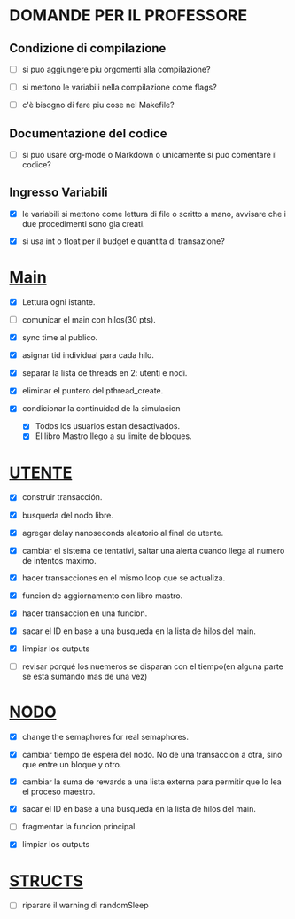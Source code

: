 # DOMANDE PER IL PROFESSORE
## Condizione di compilazione
- [ ]  si puo aggiungere piu orgomenti alla compilazione?

- [ ]  si mettono le variabili nella compilazione come flags?

- [ ] c'è bisogno di fare piu cose nel Makefile?
## Documentazione del codice

- [ ] si puo usare org-mode o Markdown o unicamente si puo comentare il codice?
## Ingresso Variabili

- [x] le variabili si mettono come lettura di file o scritto a mano, avvisare che i due procedimenti sono gia creati.

- [x] si usa int o float per il budget e quantita di transazione?

#  [Main](main.md)

- [x] Lettura ogni istante.

- [ ] comunicar el main con hilos(30 pts).

- [x] sync time al publico.

- [x] asignar tid individual para cada hilo.

- [x] separar la lista de threads en 2: utenti e nodi.

- [x] eliminar el puntero del pthread_create.

- [x] condicionar la continuidad de la simulacion
   - [x] Todos los usuarios estan desactivados.
   - [x] El libro Mastro llego a su limite de bloques.

# [UTENTE](User.md)
- [x] construir transacción.

- [x] busqueda del nodo libre.

- [x] agregar delay nanoseconds aleatorio al final de utente.

- [x] cambiar el sistema de tentativi, saltar una alerta cuando llega al numero de intentos maximo.

- [x] hacer transacciones en el mismo loop que se actualiza.

- [x] funcion de aggiornamento con libro mastro.

- [x] hacer transaccion en una funcion.

- [x] sacar el ID en base a una busqueda en la lista de hilos del main.

- [x] limpiar los outputs

- [ ] revisar porqué los nuemeros se disparan con el tiempo(en alguna parte se esta sumando mas de una vez)

# [NODO](Node.md)

- [x] change the semaphores for real semaphores.

- [x] cambiar tiempo de espera del nodo. No de una transaccion a otra, sino que entre un bloque y otro.

- [x] cambiar la suma de rewards a una lista externa para permitir que lo lea el proceso maestro.

- [x] sacar el ID en base a una busqueda en la lista de hilos del main.

- [ ] fragmentar la funcion principal.

- [x] limpiar los outputs

# [STRUCTS](Structs.md)
- [ ] riparare il warning di randomSleep

